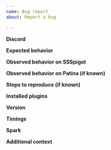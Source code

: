 ```yaml
---
name: Bug report
about: Report a bug

---
```


**Discord**
<!-- Tell us your discord for sharing private data --> 

**Expected behavior**
<!-- Tell us what behavior is expected --> 

**Observed behavior on SSSpigot**
<!-- Tell us what is happening on SSSpigot -->

**Observed behavior on Patina (if known)**
<!-- Tell us what is happening on Patina (you can find it in the `cache` directory, `cache/patched_1.16.5.jar`) -->

**Steps to reproduce (if known)**
<!-- Tell us how did you make this happen
     details are always useful -->

**Installed plugins**
<!-- Give us a screenshot or copy of your /plugins -->

**Version**
<!-- This can be seen by the output of /version . Just screenshot or copy that and give it to us -->

**Timings**
<!-- (Optional) Please run a timings report and paste the link here. This helps us track down the problem easier and much quicker -->

**Spark**
<!-- (Optional) Please run a spark report and paste the link here. This helps us track down the problem easier and much quicker -->

**Additional context**
<!-- Anything other you want us to know -->
